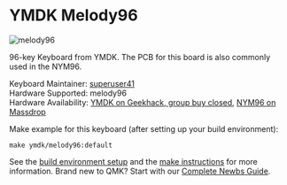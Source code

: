 # YMDK Melody96

![melody96](https://i.imgur.com/9o0a6XF.png)

96-key Keyboard from YMDK. The PCB for this board is also commonly used in the NYM96. 

Keyboard Maintainer: [superuser41](https://github.com/kaylanm)  
Hardware Supported: melody96  
Hardware Availability: [YMDK on Geekhack, group buy closed](https://geekhack.org/index.php?topic=93614.0),  [NYM96 on Massdrop](https://www.massdrop.com/buy/nym96-aluminum-mechanical-keyboard?mode=guest_open)  

Make example for this keyboard (after setting up your build environment):

    make ymdk/melody96:default

See the [build environment setup](https://docs.qmk.fm/#/getting_started_build_tools) and the [make instructions](https://docs.qmk.fm/#/getting_started_make_guide) for more information. Brand new to QMK? Start with our [Complete Newbs Guide](https://docs.qmk.fm/#/newbs).
